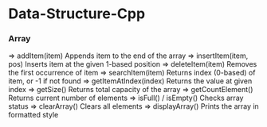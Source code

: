 # Data-Structure-Cpp

### Array

=> addItem(item)	        Appends item to the end of the array
=> insertItem(item, pos)	Inserts item at the given 1-based position
=> deleteItem(item)	    Removes the first occurrence of item
=> searchItem(item)	    Returns index (0-based) of item, or -1 if not found
=> getItemAtIndex(index)	Returns the value at given index
=> getSize()	            Returns total capacity of the array
=> getCountElement()	    Returns current number of elements
=> isFull() / isEmpty()	Checks array status
=> clearArray()	        Clears all elements
=> displayArray()	        Prints the array in formatted style